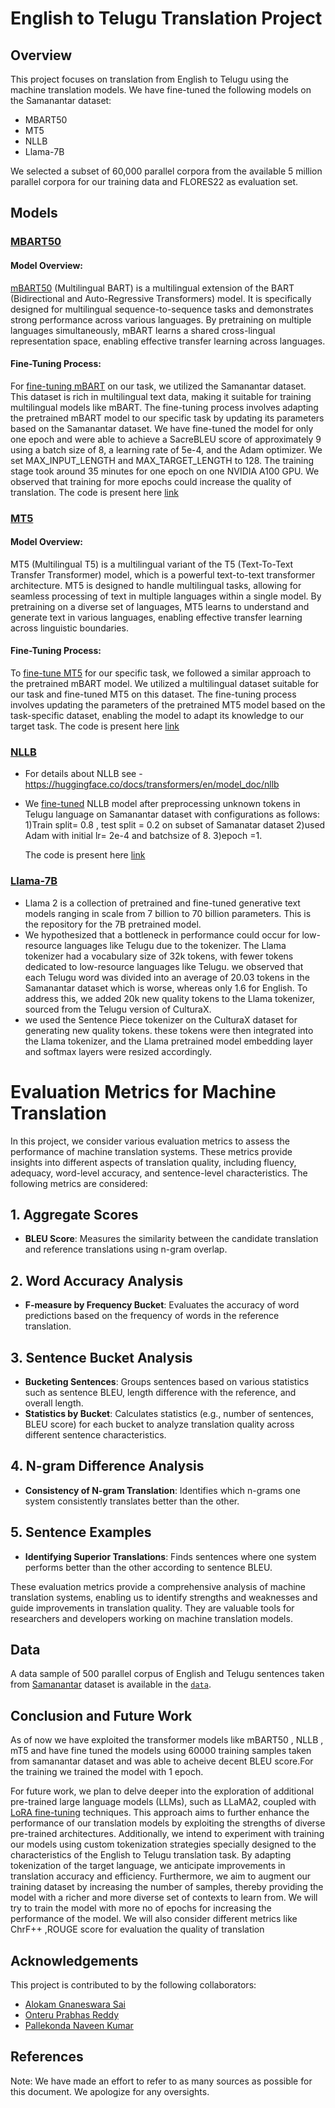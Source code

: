 # English to Telugu Translation Project

## Overview
This project focuses on translation from English to Telugu using the machine translation models. We have fine-tuned the following models on the Samanantar dataset:
- MBART50
- MT5
- NLLB
- Llama-7B

We selected a subset of 60,000 parallel corpora from the available 5 million parallel corpora for our training data  and FLORES22 as evaluation set.

## Models
### [MBART50](https://arxiv.org/pdf/2008.00401.pdf)

#### Model Overview:
[mBART50](https://arxiv.org/pdf/2008.00401.pdf) (Multilingual BART) is a multilingual extension of the BART (Bidirectional and Auto-Regressive Transformers) model. It is specifically designed for multilingual sequence-to-sequence tasks and demonstrates strong performance across various languages. By pretraining on multiple languages simultaneously, mBART learns a shared cross-lingual representation space, enabling effective transfer learning across languages.

#### Fine-Tuning Process:
For [fine-tuning mBART](https://huggingface.co/transformers/v4.7.0/model_doc/mbart.html) on our task, we utilized the Samanantar dataset. This dataset is rich in multilingual text data, making it suitable for training multilingual models like mBART. The fine-tuning process involves adapting the pretrained mBART model to our specific task by updating its parameters based on the Samanantar dataset. We have fine-tuned the model for only one epoch and were able to achieve a SacreBLEU score of approximately 9 using a batch size of 8, a learning rate of 5e-4, and the Adam optimizer. We set MAX_INPUT_LENGTH and MAX_TARGET_LENGTH to 128. The training stage took around 35 minutes for one epoch on one NVIDIA A100 GPU. We observed that training for more epochs could increase the quality of translation. The code is present here [link](./MBart50model.py)


### [MT5](https://arxiv.org/abs/2010.11934)

#### Model Overview:
MT5 (Multilingual T5) is a multilingual variant of the T5 (Text-To-Text Transfer Transformer) model, which is a powerful text-to-text transformer architecture. MT5 is designed to handle multilingual tasks, allowing for seamless processing of text in multiple languages within a single model. By pretraining on a diverse set of languages, MT5 learns to understand and generate text in various languages, enabling effective transfer learning across linguistic boundaries.

#### Fine-Tuning Process:
To [fine-tune MT5](https://huggingface.co/docs/transformers/v4.14.1/en/model_doc/mt5) for our specific task, we followed a similar approach to the pretrained mBART model. We utilized a multilingual dataset suitable for our task and fine-tuned MT5 on this dataset. The fine-tuning process involves updating the parameters of the pretrained MT5 model based on the task-specific dataset, enabling the model to adapt its knowledge to our target task.  The code is present here [link](./mT5model.py)


### [NLLB](https://arxiv.org/abs/2207.04672)
- For details about NLLB see - https://huggingface.co/docs/transformers/en/model_doc/nllb
- We [fine-tuned](https://discuss.huggingface.co/t/fine-tuning-nllb-model/31237) NLLB model after preprocessing unknown tokens in Telugu language on Samanantar dataset with configurations as follows:
1)Train split= 0.8 , test split = 0.2 on subset of Samanatar dataset 
2)used Adam with initial lr= 2e-4 and batchsize of 8.
3)epoch =1.

  The code is present here [link](./NLLB_finetunedmodel.ipynb)

### [Llama-7B](https://arxiv.org/abs/2307.09288)
- Llama 2 is a collection of pretrained and fine-tuned generative text models ranging in scale from 7 billion to 70 billion parameters. This is the repository for the 7B pretrained model.
-  We hypothesized that a bottleneck in performance could occur for low-resource languages like Telugu due to the tokenizer. The Llama tokenizer had a vocabulary size of 32k tokens, with fewer tokens dedicated to low-resource languages like Telugu. we observed that each Telugu word was divided into an average of 20.03 tokens in the Samanantar dataset which is worse, whereas only 1.6 for English. To address this, we added 20k new quality tokens to the Llama tokenizer, sourced from the Telugu version of CulturaX.
- we used the Sentence Piece tokenizer on the CulturaX dataset for generating new quality tokens. these tokens were then integrated into the Llama tokenizer, and the Llama pretrained model embedding layer and softmax layers were resized accordingly.

 

# Evaluation Metrics for Machine Translation

In this project, we consider various evaluation metrics to assess the performance of machine translation systems. These metrics provide insights into different aspects of translation quality, including fluency, adequacy, word-level accuracy, and sentence-level characteristics. The following metrics are considered:

## 1. Aggregate Scores
- **BLEU Score**: Measures the similarity between the candidate translation and reference translations using n-gram overlap.

## 2. Word Accuracy Analysis
- **F-measure by Frequency Bucket**: Evaluates the accuracy of word predictions based on the frequency of words in the reference translation.

## 3. Sentence Bucket Analysis
- **Bucketing Sentences**: Groups sentences based on various statistics such as sentence BLEU, length difference with the reference, and overall length.
- **Statistics by Bucket**: Calculates statistics (e.g., number of sentences, BLEU score) for each bucket to analyze translation quality across different sentence characteristics.

## 4. N-gram Difference Analysis
- **Consistency of N-gram Translation**: Identifies which n-grams one system consistently translates better than the other.

## 5. Sentence Examples
- **Identifying Superior Translations**: Finds sentences where one system performs better than the other according to sentence BLEU.

These evaluation metrics provide a comprehensive analysis of machine translation systems, enabling us to identify strengths and weaknesses and guide improvements in translation quality. They are valuable tools for researchers and developers working on machine translation models.


## Data
A data sample of 500 parallel corpus of English and Telugu sentences  taken from [Samanantar](https://ai4bharat.iitm.ac.in/samanantar/) dataset  is available in the [`data`](./Data).


## Conclusion and Future Work
As of now  we have exploited the transformer models like mBART50 , NLLB , mT5  and
have fine tuned the models using 60000 training samples taken from samanantar dataset
and was able to acheive decent BLEU score.For the training we trained the model with 1
epoch.

For future work, we plan to delve deeper into the exploration of additional pre-trained
large language models (LLMs), such as LLaMA2, coupled with [LoRA fine-tuning](https://arxiv.org/abs/2106.09685)
techniques. This approach aims to further enhance the performance of our translation
models by exploiting the strengths of diverse pre-trained architectures.
Additionally, we intend to experiment with training our models using custom tokenization
strategies specially designed to the characteristics of the English to Telugu translation
task. By adapting tokenization of the target language, we anticipate improvements in
translation accuracy and efficiency. Furthermore, we aim to augment our training dataset
by increasing the number of samples, thereby providing the model with a richer and more
diverse set of contexts to learn from. We will try to train the model with more no of epochs
for increasing the performance of the model. We will also consider different metrics like
ChrF++ ,ROUGE score  for evaluation the quality of translation



## Acknowledgements
This project is contributed to by the following collaborators:

- [Alokam Gnaneswara Sai](https://github.com/alokamgnaneswarasai)
- [Onteru Prabhas Reddy](https://github.com/prabhas2002)
- [Pallekonda Naveen Kumar](https://github.com/PNaveenKumar1)


## References 

Note: We have made an effort to refer to as many sources as possible for this document. We apologize for any oversights.



